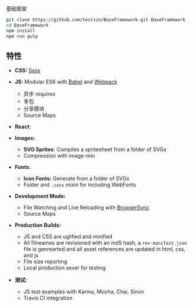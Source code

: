 基础框架


```bash
git clone https://github.com/testxin/BaseFramework.git BaseFramework
cd BaseFramework
npm install
npm run gulp 
```

## 特性
- **CSS:** [Sass](http://sass-lang.com/)

- **JS:** Modular ES6 with [Babel](http://babeljs.io/) and [Webpack](http://webpack.github.io/)
  - 异步 requires
  - 多包
  - 分享模块
  - Source Maps
- **React**: 
- **Images:**
  - **SVG Sprites**: Compiles a spritesheet from a folder of SVGs
  - Compression with image-min
- **Fonts:**
  - **Icon Fonts:** Generate from a folder of SVGs
  - Folder and `.sass` mixin for including WebFonts
- **Development Mode:**
  - File Watching and Live Reloading with [BrowserSync](http://www.browsersync.io/)
  - Source Maps
- **Production Builds:**
  - JS and CSS are uglified and minified
  - All filneames are revisioned with an md5 hash, a `rev-manifest.json` file is genrearted and all asset references are updated in html, css, and js
  - File size reporting
  - Local production sever for testing
- **测试:**
  - JS test examples with Karma, Mocha, Chai, Sinon
  - Travis CI integration

  

